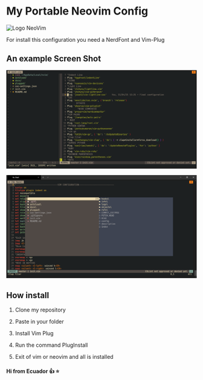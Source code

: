 # My Portable Neovim Config

![Logo NeoVim](https://upload.wikimedia.org/wikipedia/commons/thumb/4/4f/Neovim-logo.svg/1280px-Neovim-logo.svg.png)

For install this configuration you need a NerdFont and Vim-Plug


## An example Screen Shot 

![Captura de los Plugins](docs/plugins1.png)

![Captura 2](docs/plugins2.png)

## How install

1. Clone my repository

2. Paste in your folder

3. Install Vim Plug

4. Run the command PlugInstall

5. Exit of vim or neovim and all is installed


#### Hi from Ecuador :thumbsup: :star:



